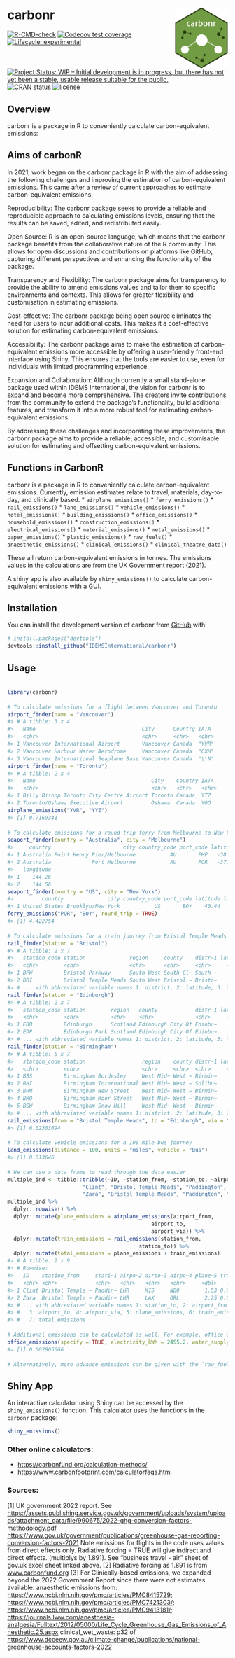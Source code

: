 
<!-- README.md is generated from README.Rmd. Please edit that file -->

# carbonr <img src='man/figures/carbonr_icon.png' align="right" height="139"/>

<!-- badges: start -->

[![R-CMD-check](https://github.com/IDEMSInternational/carbonr/workflows/R-CMD-check/badge.svg)](https://github.com/IDEMSInternational/carbonr/actions)
[![Codecov test
coverage](https://codecov.io/gh/IDEMSInternational/carbonr/branch/main/graph/badge.svg)](https://app.codecov.io/gh/IDEMSInternational/carbonr?branch=main)
[![Lifecycle:
experimental](https://img.shields.io/badge/lifecycle-experimental-orange.svg)](https://lifecycle.r-lib.org/articles/stages.html#experimental)
[![Project Status: WIP – Initial development is in progress, but there
has not yet been a stable, usable release suitable for the
public.](https://www.repostatus.org/badges/latest/wip.svg)](https://www.repostatus.org/#wip)
[![CRAN
status](https://www.r-pkg.org/badges/version/carbonr)](https://CRAN.R-project.org/package=carbonr)
[![license](https://img.shields.io/badge/license-LGPL%20(%3E=%203)-lightgrey.svg)](https://www.gnu.org/licenses/lgpl-3.0.en.html)
<!-- badges: end -->

## Overview

carbonr is a package in R to conveniently calculate carbon-equivalent
emissions:

## Aims of carbonR

In 2021, work began on the carbonr package in R with the aim of
addressing the following challenges and improving the estimation of
carbon-equivalent emissions. This came after a review of current
approaches to estimate carbon-equivalent emissions.

Reproducibility: The carbonr package seeks to provide a reliable and
reproducible approach to calculating emissions levels, ensuring that the
results can be saved, edited, and redistributed easily.

Open Source: R is an open-source language, which means that the carbonr
package benefits from the collaborative nature of the R community. This
allows for open discussions and contributions on platforms like GitHub,
capturing different perspectives and enhancing the functionality of the
package.

Transparency and Flexibility: The carbonr package aims for transparency
to provide the ability to amend emissions values and tailor them to
specific environments and contexts. This allows for greater flexibility
and customisation in estimating emissions.

Cost-effective: The carbonr package being open source eliminates the
need for users to incur additional costs. This makes it a cost-effective
solution for estimating carbon-equivalent emissions.

Accessibility: The carbonr package aims to make the estimation of
carbon-equivalent emissions more accessible by offering a user-friendly
front-end interface using Shiny. This ensures that the tools are easier
to use, even for individuals with limited programming experience.

Expansion and Collaboration: Although currently a small stand-alone
package used within IDEMS International, the vision for carbonr is to
expand and become more comprehensive. The creators invite contributions
from the community to extend the package’s functionality, build
additional features, and transform it into a more robust tool for
estimating carbon-equivalent emissions.

By addressing these challenges and incorporating these improvements, the
carbonr package aims to provide a reliable, accessible, and customisable
solution for estimating and offsetting carbon-equivalent emissions.

## Functions in CarbonR

carbonr is a package in R to conveniently calculate carbon-equivalent
emissions. Currently, emission estimates relate to travel, materials,
day-to-day, and clinically based. \* `airplane_emissions()` \*
`ferry_emissions()` \* `rail_emissions()` \* `land_emissions()` \*
`vehicle_emissions()` \* `hotel_emissions()` \* `building_emissions()`
\* `office_emissions()` \* `household_emissions()` \*
`construction_emissions()` \* `electrical_emissions()` \*
`material_emissions()` \* `metal_emissions()` \* `paper_emissions()` \*
`plastic_emissions()` \* `raw_fuels()` \* `anaesthetic_emissions()` \*
`clinical_emissions()` \* `clinical_theatre_data()`

These all return carbon-equivalent emissions in tonnes. The emissions
values in the calculations are from the UK Government report (2021).

A shiny app is also available by `shiny_emissions()` to calculate
carbon-equivalent emissions with a GUI.

## Installation

You can install the development version of carbonr from
[GitHub](https://github.com/) with:

``` r
# install.packages("devtools")
devtools::install_github("IDEMSInternational/carbonr")
```

## Usage

``` r

library(carbonr)

# To calculate emissions for a flight between Vancouver and Toronto
airport_finder(name = "Vancouver")
#> # A tibble: 3 x 4
#>   Name                                  City      Country IATA 
#>   <chr>                                 <chr>     <chr>   <chr>
#> 1 Vancouver International Airport       Vancouver Canada  "YVR"
#> 2 Vancouver Harbour Water Aerodrome     Vancouver Canada  "CXH"
#> 3 Vancouver International Seaplane Base Vancouver Canada  "\\N"
airport_finder(name = "Toronto")
#> # A tibble: 2 x 4
#>   Name                                     City    Country IATA 
#>   <chr>                                    <chr>   <chr>   <chr>
#> 1 Billy Bishop Toronto City Centre Airport Toronto Canada  YTZ  
#> 2 Toronto/Oshawa Executive Airport         Oshawa  Canada  YOO
airplane_emissions("YVR", "YYZ")
#> [1] 0.7169341

# To calculate emissions for a round trip ferry from Melbourne to New York
seaport_finder(country = "Australia", city = "Melbourne")
#>     country                       city country_code port_code latitude
#> 1 Australia Point Henry Pier/Melbourne           AU       PHP   -38.07
#> 2 Australia             Port Melbourne           AU       POR   -37.50
#>   longitude
#> 1    144.26
#> 2    144.56
seaport_finder(country = "US", city = "New York")
#>         country              city country_code port_code latitude longitude
#> 1 United States Brooklyn/New York           US       BOY    40.44    -73.56
ferry_emissions("POR", "BOY", round_trip = TRUE)
#> [1] 4.422754

# To calculate emissions for a train journey from Bristol Temple Meads to Edinburgh Waverley, via Birmingham New Street.
rail_finder(station = "Bristol")
#> # A tibble: 2 x 7
#>   station_code station              region     county    distr~1 latit~2 longi~3
#>   <chr>        <chr>                <chr>      <chr>     <chr>     <dbl>   <dbl>
#> 1 BPW          Bristol Parkway      South West South Gl~ South ~    51.5   -2.54
#> 2 BRI          Bristol Temple Meads South West Bristol ~ Bristo~    51.4   -2.58
#> # ... with abbreviated variable names 1: district, 2: latitude, 3: longitude
rail_finder(station = "Edinburgh")
#> # A tibble: 2 x 7
#>   station_code station        region   county            distr~1 latit~2 longi~3
#>   <chr>        <chr>          <chr>    <chr>             <chr>     <dbl>   <dbl>
#> 1 EDB          Edinburgh      Scotland Edinburgh City Of Edinbu~    56.0   -3.19
#> 2 EDP          Edinburgh Park Scotland Edinburgh City Of Edinbu~    55.9   -3.31
#> # ... with abbreviated variable names 1: district, 2: latitude, 3: longitude
rail_finder(station = "Birmingham")
#> # A tibble: 5 x 7
#>   station_code station                  region    county distr~1 latit~2 longi~3
#>   <chr>        <chr>                    <chr>     <chr>  <chr>     <dbl>   <dbl>
#> 1 BBS          Birmingham Bordesley     West Mid~ West ~ Birmin~    52.5   -1.88
#> 2 BHI          Birmingham International West Mid~ West ~ Solihu~    52.5   -1.73
#> 3 BHM          Birmingham New Street    West Mid~ West ~ Birmin~    52.5   -1.90
#> 4 BMO          Birmingham Moor Street   West Mid~ West ~ Birmin~    52.5   -1.89
#> 5 BSW          Birmingham Snow Hill     West Mid~ West ~ Birmin~    52.5   -1.90
#> # ... with abbreviated variable names 1: district, 2: latitude, 3: longitude
rail_emissions(from = "Bristol Temple Meads", to = "Edinburgh", via = "Birmingham New Street")
#> [1] 0.02303694

# To calculate vehicle emissions for a 100 mile bus journey
land_emissions(distance = 100, units = "miles", vehicle = "Bus")
#> [1] 0.013646

# We can use a data frame to read through the data easier
multiple_ind <- tibble::tribble(~ID, ~station_from, ~station_to, ~airport_from, ~airport_to, ~airport_via,
                        "Clint", "Bristol Temple Meads", "Paddington", "LHR", "KIS", "NBO",
                        "Zara", "Bristol Temple Meads", "Paddington", "LHR", "LAX", "ORL")
multiple_ind %>%
  dplyr::rowwise() %>%
  dplyr::mutate(plane_emissions = airplane_emissions(airport_from,
                                              airport_to,
                                              airport_via)) %>%
  dplyr::mutate(train_emissions = rail_emissions(station_from,
                                          station_to)) %>%
  dplyr::mutate(total_emissions = plane_emissions + train_emissions)
#> # A tibble: 2 x 9
#> # Rowwise: 
#>   ID    station_from     stati~1 airpo~2 airpo~3 airpo~4 plane~5 train~6 total~7
#>   <chr> <chr>            <chr>   <chr>   <chr>   <chr>     <dbl>   <dbl>   <dbl>
#> 1 Clint Bristol Temple ~ Paddin~ LHR     KIS     NBO        1.53 0.00740    1.53
#> 2 Zara  Bristol Temple ~ Paddin~ LHR     LAX     ORL        2.25 0.00740    2.26
#> # ... with abbreviated variable names 1: station_to, 2: airport_from,
#> #   3: airport_to, 4: airport_via, 5: plane_emissions, 6: train_emissions,
#> #   7: total_emissions

# Additional emissions can be calculated as well. For example, office emissions
office_emissions(specify = TRUE, electricity_kWh = 2455.2, water_supply = 85, heat_kWh = 8764)
#> [1] 0.002805666

# Alternatively, more advance emissions can be given with the `raw_fuels()` function.
```

## Shiny App

An interactive calculator using Shiny can be accessed by the
`shiny_emissions()` function. This calculator uses the functions in the
`carbonr` package:

``` r
shiny_emissions()
```

### Other online calculators:

- <https://carbonfund.org/calculation-methods/>
- <https://www.carbonfootprint.com/calculatorfaqs.html>

### Sources:

\[1\] UK government 2022 report. See
<https://assets.publishing.service.gov.uk/government/uploads/system/uploads/attachment_data/file/990675/2022-ghg-conversion-factors-methodology.pdf>
<https://www.gov.uk/government/publications/greenhouse-gas-reporting-conversion-factors-2021>
Note emissions for flights in the code uses values from direct effects
only. Radiative forcing = TRUE will give indirect and direct effects.
(multiplys by 1.891). See “business travel - air” sheet of gov.uk excel
sheet linked above. \[2\] Radiative forcing as 1.891 is from
www.carbonfund.org \[3\] For Clinically-based emissions, we expanded
beyond the 2022 Government Report since there were not estimates
available. anaesthetic emissions from:
<https://www.ncbi.nlm.nih.gov/pmc/articles/PMC8415729>;
<https://www.ncbi.nlm.nih.gov/pmc/articles/PMC7421303/>;
<https://www.ncbi.nlm.nih.gov/pmc/articles/PMC9413181/>;
<https://journals.lww.com/anesthesia-analgesia/Fulltext/2012/05000/Life_Cycle_Greenhouse_Gas_Emissions_of_Anesthetic.25.aspx>
clinical_wet_waste: p32 of
<https://www.dcceew.gov.au/climate-change/publications/national-greenhouse-accounts-factors-2022>
